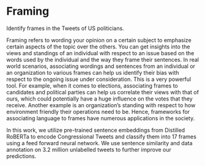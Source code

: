 # Framing
Identify frames in the Tweets of US politicians.

Framing refers to wording your opinion on a certain subject to emphasize certain aspects of the topic over the others. You can get insights into the views and standings of an individual with respect to an issue based on the words used by the individual and the way they frame their sentences. In real world scenarios, associating wordings and sentences from an individual or an organization to various frames can help us identify their bias with respect to the ongoing issue under consideration. This is a very powerful tool. For example, when it comes to elections, associating frames to candidates and political parties can help us correlate their views with that of ours, which could potentially have a huge influence on the votes that they receive. Another example is an organization’s standing with respect to how environment friendly their operations need to be. Hence, frameworks for associating language to frames have numerous applications in the society.

In this work, we utilize pre-trained sentence embeddings from Distilled RoBERTa to encode Congressional Tweets and classify them into 17 frames using a feed forward neural network. We use sentence similarity and data annotation on 3.2 million unlabelled tweets to further improve our predictions.
